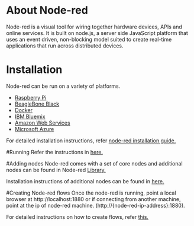 # About Node-red
Node-red is a visual tool for wiring together hardware devices, APIs and online services. It is built on node.js, a server side JavaScript platform that uses an event driven, non-blocking model suited to create real-time applications that run across distributed devices.

# Installation
Node-red can be run on a variety of platforms.
  - [Raspberry Pi](https://nodered.org/docs/hardware/raspberrypi)
  - [BeagleBone Black](https://nodered.org/docs/hardware/beagleboneblack)
  - [Docker](https://nodered.org/docs/platforms/docker)
  - [IBM Bluemix](https://nodered.org/docs/platforms/bluemix)
  - [Amazon Web Services](https://nodered.org/docs/platforms/aws)
  - [Microsoft Azure](https://nodered.org/docs/platforms/azure)

For detailed installation instructions, refer [node-red installation guide.](http://nodered.org/docs/getting-started/installation)

#Running 
Refer the instructions in [here.](http://nodered.org/docs/getting-started/running)

#Adding nodes
Node-red comes with a set of core nodes and additional nodes can be found in Node-red [Library.](http://flows.nodered.org) 

Installation instructions of additional nodes can be found in [here.](http://nodered.org/docs/getting-started/adding-nodes)

#Creating Node-red flows
Once the node-red is running, point a local browser at http://localhost:1880 or if connecting from another machine, point at the ip of node-red machine. (http://{node-red-ip-address}:1880).

For detailed instructions on how to create flows, refer [this.](http://nodered.org/docs/getting-started/first-flow)
